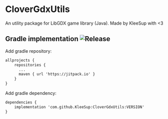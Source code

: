 # CloverGdxUtils

An utility package for LibGDX game library (Java). 
Made by KleeSup with <3

## Gradle implementation ![Release](https://jitpack.io/v/KleeSup/CloverGdxUtils.svg)
Add gradle repository:
```xml
allprojects {
    repositories {
      ...
      maven { url 'https://jitpack.io' }
    }
}
```
Add gradle dependency:
```xml
dependencies {
    implementation 'com.github.KleeSup:CloverGdxUtils:VERSION'
}
```

